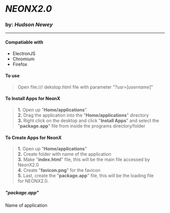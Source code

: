 # **_NEONX2.0_**  
### by: **_Hudson Newey_**
---

#### Compatiable with
* ElectronJS
* Chromium
* Firefox

#### To use
> Open file:/// dekstop.html file with parameter "?usr=[_username_]"

#### To Install Apps for NeonX
> **1.** Open up "**Home/applications**"  
> **2.** Drag the application into the "**Home/applications**" directory  
> **3.** Right click on the desktop and click "**Install Apps**" and select the  
>        "**package.app**" file from inside the programs directory/folder  

#### To Create Apps for NeonX
> **1.** Open up "**Home/applications**"  
> **2.** Create folder with name of the application  
> **3.** Make "**index.html**" file, this will be the main file accessed by NeonX2.0  
> **4.** Create "**favicon.png**" for the favicon  
> **5.** Last, create the "**package.app**" file, this will be the loading file  
>        for NEONX2.0.  

##### "**_package.app_**"
Name of application
